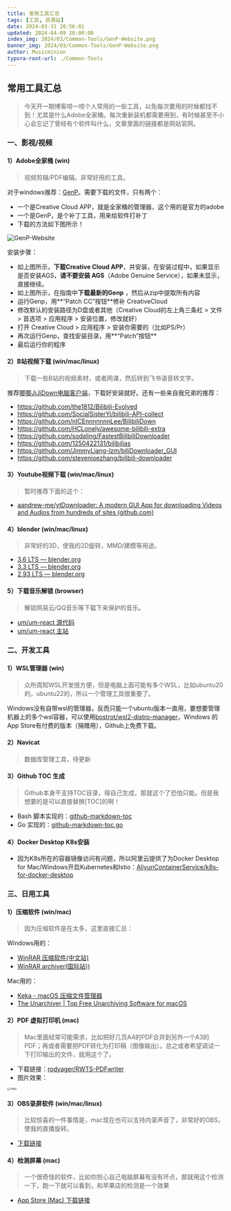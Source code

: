 ```yaml
---
title: 常用工具汇总
tags: [工具, 资源站]
date: 2024-03-31 20:56:01
updated: 2024-04-09 20:00:00
index_img: 2024/03/Common-Tools/GenP-Website.png
banner_img: 2024/03/Common-Tools/GenP-Website.png
author: Musicminion
typora-root-url: ./Common-Tools
---
```


## 常用工具汇总

> 今天开一期博客唠一唠个人常用的一些工具，以免每次要用的时候都找不到！尤其是什么Adobe全家桶。每次重新装机都需要用到，有时候甚至不小心会忘记了曾经有个软件叫什么，文章里面的链接都是网站官网。


### 一、影视/视频

#### 1）Adobe全家桶 (win)

> 视频剪辑/PDF编辑。非常好用的工具。

对于windows推荐：[GenP](https://www.reddit.com/r/GenP/)。需要下载的文件，只有两个：

- 一个是Creative Cloud APP，就是全家桶的管理器，这个用的是官方的adobe
- 一个是GenP，是个补丁工具，用来给软件打补丁
- 下载的方法如下图所示！

![GenP-Website](./GenP-Website.png)

安装步骤：

- 如上图所示，**下载Creative Cloud APP**，并安装，在安装过程中，如果显示是否安装AGS，**请不要安装 AGS**（Adobe Genuine Service），如果未显示，直接继续。
- 如上图所示，在指南中**下载最新的Genp** ，然后从zip中提取所有内容
- 运行Genp，用**“Patch CC”按钮**修补 CreativeCloud
- 修改默认的安装路径为D盘或者其他（Creative Cloud的左上角三条杠 > 文件 > 首选项 > 应用程序 > 安装位置，修改就好）
- 打开 Creative Cloud > 应用程序 > 安装你需要的（比如PS/Pr）
- 再次运行Genp，查找安装目录，用**“Patch”按钮**
- 最后运行你的程序

#### 2）B站视频下载 (win/mac/linux)

> 下载一些B站的视频素材，或者网课，然后转到飞书语音转文字。

推荐[唧唧JiJiDown电脑客户端](http://client.jijidown.com/)，下载好安装就好。还有一些来自我兄弟的推荐：

- https://github.com/the1812/Bilibili-Evolved
- https://github.com/SocialSisterYi/bilibili-API-collect
- https://github.com/nICEnnnnnnnLee/BilibiliDown
- https://github.com/HCLonely/awesome-bilibili-extra
- https://github.com/sodaling/FastestBilibiliDownloader
- https://github.com/1250422131/bilibilias
- https://github.com/JimmyLiang-lzm/biliDownloader_GUI
- https://github.com/stevenjoezhang/bilibili-downloader

#### 3）Youtube视频下载 (win/mac/linux)

> 暂时推荐下面的这个：

- [aandrew-me/ytDownloader: A modern GUI App for downloading Videos and Audios from hundreds of sites (github.com)](https://github.com/aandrew-me/ytDownloader)

#### 4）blender (win/mac/linux)

> 非常好的3D，使我的2D旋转，MMD/建模等用途。

- [3.6 LTS — blender.org](https://www.blender.org/download/releases/3-6/)
- [3.3 LTS — blender.org](https://www.blender.org/download/releases/3-3/)
- [2.93 LTS — blender.org](https://www.blender.org/download/releases/2-93/)

#### 5）下载音乐解锁 (browser)

> 解锁网易云/QQ音乐等下载下来保护的音乐。

- [um/um-react 源代码](https://git.unlock-music.dev/um/um-react)
- [um/um-react 主站](https://git.unlock-music.dev/um/um-react)

### 二、开发工具

#### 1）WSL管理器 (win)

> 众所周知WSL开发很方便，但是电脑上面可能有多个WSL，比如ubuntu20的，ubuntu22的，所以一个管理工具很重要了。

Windows没有自带wsl的管理器，反而只能一个ubuntu版本一直用，要想要管理机器上的多个wsl容器，可以使用[bostrot/wsl2-distro-manager](https://github.com/bostrot/wsl2-distro-manager)，Windows 的 App Store有付费的版本（捐赠用），Github上免费下载。

#### 2）Navicat

> 数据库管理工具，待更新

#### 3）Github TOC 生成

> Github本身不支持TOC目录，得自己生成，那就这个了恐怕只能。但是我想要的是可以直接替换[TOC]的啊！

- Bash 脚本实现的：[github-markdown-toc](https://github.com/ekalinin/github-markdown-toc)
- Go 实现的：[github-markdown-toc.go](https://github.com/ekalinin/github-markdown-toc.go)

#### 4）Docker Desktop K8s安装

- 因为K8s所在的容器镜像访问有问题，所以阿里云提供了为Docker Desktop for Mac/Windows开启Kubernetes和Istio：[AliyunContainerService/k8s-for-docker-desktop](https://github.com/AliyunContainerService/k8s-for-docker-desktop)

### 三、日用工具

#### 1）压缩软件 (win/mac)

> 因为压缩软件是在太多，这里直接汇总：

Windows用的：

- [WinRAR 压缩软件(中文站)](https://www.winrar.com.cn/)
- [WinRAR archiver(国际站))](https://www.rarlab.com/)

Mac用的：

- [Keka - macOS 压缩文件管理器](https://www.keka.io/zh-cn/)
- [The Unarchiver | Top Free Unarchiving Software for macOS](https://theunarchiver.com/)

#### 2）PDF 虚拟打印机 (mac)

> Mac里面经常可能需求，比如把好几页A4的PDF合并到另外一个A3的PDF；再或者需要把PDF转化为打印稿（图像输出）。总之或者希望调试一下打印输出的文件，就用这个了。

- 下载链接：[rodyager/RWTS-PDFwriter](https://github.com/rodyager/RWTS-PDFwriter)
- 图片效果：

<img src="./Utility.png" alt="Utility" style="zoom:40%;" />

#### 3）OBS录屏软件 (win/mac/linux)

> 比较惊喜的一件事情是，mac现在也可以支持内录声音了，非常好的OBS，使我的直播旋转。

- [下载链接](https://obsproject.com/)

#### 4）检测屏幕 (mac)

> 一个很奇怪的软件，比如你担心自己电脑屏幕有没有坏点，那就用这个检测一下，跑一下就可以看到，和苹果店的检测是一个效果

- [App Store (Mac) 下载链接](https://apps.apple.com/tt/app/pixelstester-test-monitors/id1613340764)

